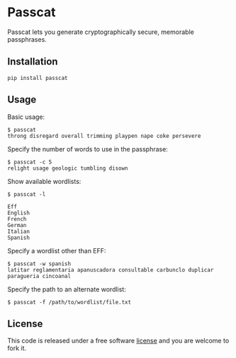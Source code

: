 # Passcat

Passcat lets you generate cryptographically secure, memorable passphrases.

## Installation

``pip install passcat``

## Usage

Basic usage:

```
$ passcat
throng disregard overall trimming playpen nape coke persevere
```

Specify the number of words to use in the passphrase:

```
$ passcat -c 5
relight usage geologic tumbling disown
```

Show available wordlists:

```
$ passcat -l

Eff
English
French
German
Italian
Spanish
```

Specify a wordlist other than EFF:

```
$ passcat -w spanish
latitar reglamentaria apanuscadora consultable carbunclo duplicar paragueria cincoanal
```

Specify the path to an alternate wordlist:

``$ passcat -f /path/to/wordlist/file.txt``

## License

This code is released under a free software [license](LICENSE.txt) and you are welcome to fork it.